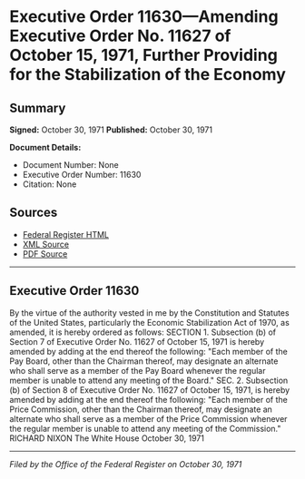 # Executive Order 11630—Amending Executive Order No. 11627 of October 15, 1971, Further Providing for the Stabilization of the Economy

## Summary

**Signed:** October 30, 1971
**Published:** October 30, 1971

**Document Details:**
- Document Number: None
- Executive Order Number: 11630
- Citation: None

## Sources
- [Federal Register HTML](https://www.presidency.ucsb.edu/documents/executive-order-11630-amending-executive-order-no-11627-october-15-1971-further-providing)
- [XML Source](None)
- [PDF Source](None)

---

## Executive Order 11630

By the virtue of the authority vested in me by the Constitution and Statutes of the United States, particularly the Economic Stabilization Act of 1970, as amended, it is hereby ordered as follows:
SECTION 1. Subsection (b) of Section 7 of Executive Order No. 11627 of October 15, 1971 is hereby amended by adding at the end thereof the following: "Each member of the Pay Board, other than the Chairman thereof, may designate an alternate who shall serve as a member of the Pay Board whenever the regular member is unable to attend any meeting of the Board."
SEC. 2. Subsection (b) of Section 8 of Executive Order No. 11627 of October 15, 1971, is hereby amended by adding at the end thereof the following: "Each member of the Price Commission, other than the Chairman thereof, may designate an alternate who shall serve as a member of the Price Commission whenever the regular member is unable to attend any meeting of the Commission."
RICHARD NIXON
The White House
October 30, 1971

---

*Filed by the Office of the Federal Register on October 30, 1971*
